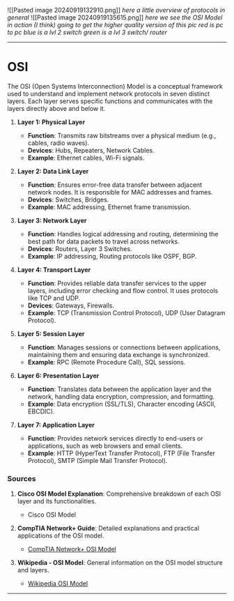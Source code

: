 ![[Pasted image 20240919132910.png]]
*here a little overview of protocols in general*
![[Pasted image 20240919135615.png]]
*here we see the OSI Model in action (I think)*
*going to get the higher quality version of this pic*
*red is pc to pc*
*blue is a lvl 2 switch*
*green is a lvl 3 switch/ router*
___
# OSI 

The OSI (Open Systems Interconnection) Model is a conceptual framework used to understand and implement network protocols in seven distinct layers. Each layer serves specific functions and communicates with the layers directly above and below it.

1. **Layer 1: Physical Layer**
    
    - **Function**: Transmits raw bitstreams over a physical medium (e.g., cables, radio waves).
    - **Devices**: Hubs, Repeaters, Network Cables.
    - **Example**: Ethernet cables, Wi-Fi signals.
2. **Layer 2: Data Link Layer**
    
    - **Function**: Ensures error-free data transfer between adjacent network nodes. It is responsible for MAC addresses and frames.
    - **Devices**: Switches, Bridges.
    - **Example**: MAC addressing, Ethernet frame transmission.
3. **Layer 3: Network Layer**
    
    - **Function**: Handles logical addressing and routing, determining the best path for data packets to travel across networks.
    - **Devices**: Routers, Layer 3 Switches.
    - **Example**: IP addressing, Routing protocols like OSPF, BGP.
4. **Layer 4: Transport Layer**
    
    - **Function**: Provides reliable data transfer services to the upper layers, including error checking and flow control. It uses protocols like TCP and UDP.
    - **Devices**: Gateways, Firewalls.
    - **Example**: TCP (Transmission Control Protocol), UDP (User Datagram Protocol).
5. **Layer 5: Session Layer**
    
    - **Function**: Manages sessions or connections between applications, maintaining them and ensuring data exchange is synchronized.
    - **Example**: RPC (Remote Procedure Call), SQL sessions.
6. **Layer 6: Presentation Layer**
    
    - **Function**: Translates data between the application layer and the network, handling data encryption, compression, and formatting.
    - **Example**: Data encryption (SSL/TLS), Character encoding (ASCII, EBCDIC).
7. **Layer 7: Application Layer**
    
    - **Function**: Provides network services directly to end-users or applications, such as web browsers and email clients.
    - **Example**: HTTP (HyperText Transfer Protocol), FTP (File Transfer Protocol), SMTP (Simple Mail Transfer Protocol).

### Sources

1. **Cisco OSI Model Explanation**: Comprehensive breakdown of each OSI layer and its functionalities.
    
    - Cisco OSI Model
2. **CompTIA Network+ Guide**: Detailed explanations and practical applications of the OSI model.
    
    - [CompTIA Network+ OSI Model](https://www.comptia.org/)
3. **Wikipedia - OSI Model**: General information on the OSI model structure and layers.
    
    - [Wikipedia OSI Model](https://en.wikipedia.org/wiki/OSI_model)

---
